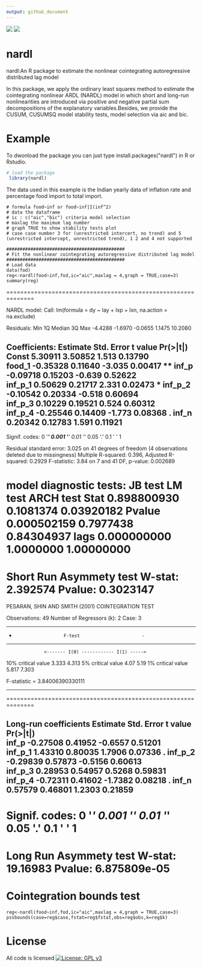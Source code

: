 ```yaml
---
output: github_document
---
```

[![](http://www.r-pkg.org/badges/version/nardl)]()
[![](http://cranlogs.r-pkg.org/badges/nardl)](http://cran.rstudio.com/web/packages/nardl/index.html)
# nardl
nardl:An R package to estimate the nonlinear cointegrating autoregressive distributed lag model

In this package, we apply the ordinary least squares method to estimate the cointegrating nonlinear ARDL (NARDL) model in which short and long-run nonlinearities are introduced via positive and negative partial sum decompositions of the explanatory variables.Besides, we provide the CUSUM, CUSUMSQ model stability tests, model selection via aic and bic.

# Example 
 To dwonload the package you can just type install.packages("nardl") in R or Rstudio.
 
```R
# load the package 
 library(nardl)
```
The data used in this example is the Indian yearly data of inflation rate and percentage food import to total import.
```{r}
# formula food~inf or food~inf|I(inf^2)
# data the dataframe
# ic : c("aic","bic") criteria model selection
# maxlag the maximum lag number
# graph TRUE to show stability tests plot
# case case number 3 for (unrestricted intercert, no trend) and 5 (unrestricted intercept, unrestricted trend), 1 2 and 4 not supported

############################################
# Fit the nonlinear cointegrating autoregressive distributed lag model
############################################
# Load data
data(fod)
reg<-nardl(food~inf,fod,ic="aic",maxlag = 4,graph = TRUE,case=3)
summary(reg)

```
 ==============================================================

 NARDL model: 
 Call:
 lm(formula = dy ~ lay + lxp + lxn, na.action = na.exclude)
 
 Residuals:
    Min      1Q  Median      3Q     Max 
 -4.4288 -1.6970 -0.0655  1.1475 10.2080 
 
 Coefficients:
         Estimate Std. Error t value Pr(>|t|)   
 Const    5.30911    3.50852   1.513  0.13790   
 food_1  -0.35328    0.11640  -3.035  0.00417 **
 inf_p   -0.09718    0.15203  -0.639  0.52622   
 inf_p_1  0.50629    0.21717   2.331  0.02473 * 
 inf_p_2 -0.10542    0.20334  -0.518  0.60694   
 inf_p_3  0.10229    0.19521   0.524  0.60312   
 inf_p_4 -0.25546    0.14409  -1.773  0.08368 . 
 inf_n    0.20342    0.12783   1.591  0.11921   
 ---
 Signif. codes:  0 '***' 0.001 '**' 0.01 '*' 0.05 '.' 0.1 ' ' 1
 
 Residual standard error: 3.025 on 41 degrees of freedom
   (4 observations deleted due to missingness)
 Multiple R-squared:  0.396,  Adjusted R-squared:  0.2929 
 F-statistic:  3.84 on 7 and 41 DF,  p-value: 0.002689

 
  model diagnostic tests:
            JB test   LM test  ARCH test
 Stat   0.898800930 0.1081374 0.03920182
 Pvalue 0.000502159 0.7977438 0.84304937
 lags   0.000000000 1.0000000 1.00000000
 ==============================================================
  Short Run Asymmety test
  W-stat: 2.392574 Pvalue: 0.3023147 
 ==============================================================
 
  PESARAN, SHIN AND SMITH (2001) COINTEGRATION TEST 
 
  Observations: 49 
  Number of Regressors (k): 2 
  Case: 3 
 
  ------------------------------------------------------ 
  -                       F-test                       - 
  ------------------------------------------------------ 
                  <------- I(0) ------------ I(1) -----> 
  10% critical value       3.333            4.313 
  5% critical value        4.07            5.19 
  1% critical value        5.817            7.303 
  
 
  F-statistic = 3.84006390330111 
  
  ------------------------------------------------------ 
  
  
 ==============================================================
 
 Long-run coefficients
         Estimate Std. Error t value Pr(>|t|)  
 inf_p   -0.27508    0.41952 -0.6557  0.51201  
 inf_p_1  1.43310    0.80035  1.7906  0.07336 .
 inf_p_2 -0.29839    0.57873 -0.5156  0.60613  
 inf_p_3  0.28953    0.54957  0.5268  0.59831  
 inf_p_4 -0.72311    0.41602 -1.7382  0.08218 .
 inf_n    0.57579    0.46801  1.2303  0.21859  
 ---
 Signif. codes:  0 '***' 0.001 '**' 0.01 '*' 0.05 '.' 0.1 ' ' 1
 ==============================================================
  Long Run Asymmety test
  W-stat: 19.16983 Pvalue: 6.875809e-05 
 ==============================================================
# Cointegration bounds test
```{r}
reg<-nardl(food~inf,fod,ic="aic",maxlag = 4,graph = TRUE,case=3)
pssbounds(case=reg$case,fstat=reg$fstat,obs=reg$obs,k=reg$k)
```

# License
All code is licensed [![License: GPL v3](https://img.shields.io/badge/License-GPL%20v3-blue.svg)](https://www.gnu.org/licenses/gpl-3.0)
